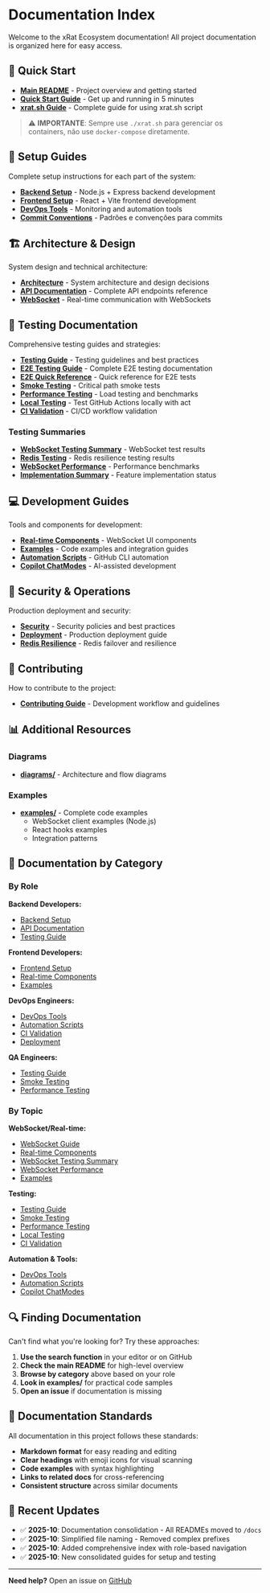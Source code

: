 # Documentation Index

Welcome to the xRat Ecosystem documentation! All project documentation is organized here for easy access.

## 🚀 Quick Start

- **[Main README](../README.md)** - Project overview and getting started
- **[Quick Start Guide](./QUICKSTART.md)** - Get up and running in 5 minutes
- **[xrat.sh Guide](./XRAT_SCRIPT_GUIDE.md)** - Complete guide for using xrat.sh script

> ⚠️ **IMPORTANTE**: Sempre use `./xrat.sh` para gerenciar os containers, não use `docker-compose` diretamente.

## 📖 Setup Guides

Complete setup instructions for each part of the system:

- **[Backend Setup](./backend-setup.md)** - Node.js + Express backend development
- **[Frontend Setup](./frontend-setup.md)** - React + Vite frontend development
- **[DevOps Tools](./devops-tools.md)** - Monitoring and automation tools
- **[Commit Conventions](./commit-conventions.md)** - Padrões e convenções para commits

## 🏗️ Architecture & Design

System design and technical architecture:

- **[Architecture](./ARCHITECTURE.md)** - System architecture and design decisions
- **[API Documentation](./API.md)** - Complete API endpoints reference
- **[WebSocket](./WEBSOCKET.md)** - Real-time communication with WebSockets

## 🧪 Testing Documentation

Comprehensive testing guides and strategies:

- **[Testing Guide](./TESTING.md)** - Testing guidelines and best practices
- **[E2E Testing Guide](../__tests__/e2e/README.md)** - Complete E2E testing documentation
- **[E2E Quick Reference](./E2E_QUICK_REFERENCE.md)** - Quick reference for E2E tests
- **[Smoke Testing](./smoke-testing.md)** - Critical path smoke tests
- **[Performance Testing](./performance-testing.md)** - Load testing and benchmarks
- **[Local Testing](./local-testing.md)** - Test GitHub Actions locally with act
- **[CI Validation](./ci-validation.md)** - CI/CD workflow validation

### Testing Summaries

- **[WebSocket Testing Summary](./websocket-testing-summary.md)** - WebSocket test results
- **[Redis Testing](./redis-testing.md)** - Redis resilience testing results
- **[WebSocket Performance](./websocket-performance.md)** - Performance benchmarks
- **[Implementation Summary](./implementation-summary.md)** - Feature implementation status

## 💻 Development Guides

Tools and components for development:

- **[Real-time Components](./realtime-components.md)** - WebSocket UI components
- **[Examples](./examples.md)** - Code examples and integration guides
- **[Automation Scripts](./automation-scripts.md)** - GitHub CLI automation
- **[Copilot ChatModes](./copilot-chatmodes.md)** - AI-assisted development

## 🔐 Security & Operations

Production deployment and security:

- **[Security](./SECURITY.md)** - Security policies and best practices
- **[Deployment](./DEPLOYMENT.md)** - Production deployment guide
- **[Redis Resilience](./REDIS_RESILIENCE.md)** - Redis failover and resilience

## 🤝 Contributing

How to contribute to the project:

- **[Contributing Guide](./CONTRIBUTING.md)** - Development workflow and guidelines

## 📊 Additional Resources

### Diagrams

- **[diagrams/](./diagrams/)** - Architecture and flow diagrams

### Examples

- **[examples/](./examples/)** - Complete code examples
  - WebSocket client examples (Node.js)
  - React hooks examples
  - Integration patterns

## 📑 Documentation by Category

### By Role

**Backend Developers:**

- [Backend Setup](./backend-setup.md)
- [API Documentation](./API.md)
- [Testing Guide](./TESTING.md)

**Frontend Developers:**

- [Frontend Setup](./frontend-setup.md)
- [Real-time Components](./realtime-components.md)
- [Examples](./examples.md)

**DevOps Engineers:**

- [DevOps Tools](./devops-tools.md)
- [Automation Scripts](./automation-scripts.md)
- [CI Validation](./ci-validation.md)
- [Deployment](./DEPLOYMENT.md)

**QA Engineers:**

- [Testing Guide](./TESTING.md)
- [Smoke Testing](./smoke-testing.md)
- [Performance Testing](./performance-testing.md)

### By Topic

**WebSocket/Real-time:**

- [WebSocket Guide](./WEBSOCKET.md)
- [Real-time Components](./realtime-components.md)
- [WebSocket Testing Summary](./websocket-testing-summary.md)
- [WebSocket Performance](./websocket-performance.md)
- [Examples](./examples.md)

**Testing:**

- [Testing Guide](./TESTING.md)
- [Smoke Testing](./smoke-testing.md)
- [Performance Testing](./performance-testing.md)
- [Local Testing](./local-testing.md)
- [CI Validation](./ci-validation.md)

**Automation & Tools:**

- [DevOps Tools](./devops-tools.md)
- [Automation Scripts](./automation-scripts.md)
- [Copilot ChatModes](./copilot-chatmodes.md)

## 🔍 Finding Documentation

Can't find what you're looking for? Try these approaches:

1. **Use the search function** in your editor or on GitHub
2. **Check the main README** for high-level overview
3. **Browse by category** above based on your role
4. **Look in examples/** for practical code samples
5. **Open an issue** if documentation is missing

## 📝 Documentation Standards

All documentation in this project follows these standards:

- **Markdown format** for easy reading and editing
- **Clear headings** with emoji icons for visual scanning
- **Code examples** with syntax highlighting
- **Links to related docs** for cross-referencing
- **Consistent structure** across similar documents

## 🔄 Recent Updates

- ✅ **2025-10**: Documentation consolidation - All READMEs moved to `/docs`
- ✅ **2025-10**: Simplified file naming - Removed complex prefixes
- ✅ **2025-10**: Added comprehensive index with role-based navigation
- ✅ **2025-10**: New consolidated guides for setup and testing

---

**Need help?** Open an issue on [GitHub](https://github.com/xLabInternet/xRatEcosystem/issues)
